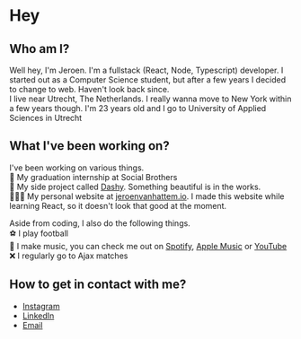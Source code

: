 # Hey<br/>

## Who am I?<br/>
Well hey, I'm Jeroen. I'm a fullstack (React, Node, Typescript) developer. I started out as a Computer Science student, but after a few years I decided to change to web. Haven't look back since. <br />
I live near Utrecht, The Netherlands. I really wanna move to New York within a few years though. I'm 23 years old and I go to University of Applied Sciences in Utrecht

## What I've been working on?<br/>
I've been working on various things.<br/>
🥙 My graduation internship at Social Brothers<br/>
📅 My side project called [Dashy](https://dashy.me). Something beautiful is in the works.<br/>
🙋🏻‍♂️ My personal website at [jeroenvanhattem.io](https://jeroenvanhattem.io). I made this website while learning React, so it doesn't look that good at the moment.<br/>

Aside from coding, I also do the following things.<br/>
⚽ I play football<br/>
🎤 I make music, you can check me out on [Spotify](https://open.spotify.com/artist/7Egoy0UuRKksBWzmGYzd68?si=ZFvkJ25fTzWuurChMoAGTA&dl_branch=1), [Apple Music](https://music.apple.com/us/artist/yeno/1495372718) or [YouTube](https://www.youtube.com/channel/UCZkKPcjFB8UpoZ2y6bC1rWw)<br/>
❌ I regularly go to Ajax matches <br />

## How to get in contact with me?<br/>
- [Instagram](https://instagram.com/jeroenvhattem)<br/>
- [LinkedIn](https://www.linkedin.com/in/jeroenvhattem/)<br/>
- [Email](mailto:jeroenvanhattem@outlook.com)<br />
